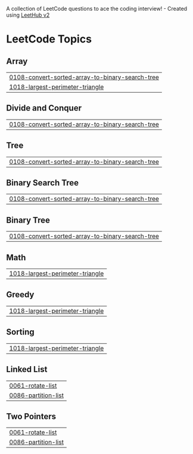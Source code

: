 A collection of LeetCode questions to ace the coding interview! - Created using [LeetHub v2](https://github.com/arunbhardwaj/LeetHub-2.0)
<!---LeetCode Topics Start-->
# LeetCode Topics
## Array
|  |
| ------- |
| [0108-convert-sorted-array-to-binary-search-tree](https://github.com/luvhac7/LeetCode_EndGame/tree/master/0108-convert-sorted-array-to-binary-search-tree) |
| [1018-largest-perimeter-triangle](https://github.com/luvhac7/LeetCode_EndGame/tree/master/1018-largest-perimeter-triangle) |
## Divide and Conquer
|  |
| ------- |
| [0108-convert-sorted-array-to-binary-search-tree](https://github.com/luvhac7/LeetCode_EndGame/tree/master/0108-convert-sorted-array-to-binary-search-tree) |
## Tree
|  |
| ------- |
| [0108-convert-sorted-array-to-binary-search-tree](https://github.com/luvhac7/LeetCode_EndGame/tree/master/0108-convert-sorted-array-to-binary-search-tree) |
## Binary Search Tree
|  |
| ------- |
| [0108-convert-sorted-array-to-binary-search-tree](https://github.com/luvhac7/LeetCode_EndGame/tree/master/0108-convert-sorted-array-to-binary-search-tree) |
## Binary Tree
|  |
| ------- |
| [0108-convert-sorted-array-to-binary-search-tree](https://github.com/luvhac7/LeetCode_EndGame/tree/master/0108-convert-sorted-array-to-binary-search-tree) |
## Math
|  |
| ------- |
| [1018-largest-perimeter-triangle](https://github.com/luvhac7/LeetCode_EndGame/tree/master/1018-largest-perimeter-triangle) |
## Greedy
|  |
| ------- |
| [1018-largest-perimeter-triangle](https://github.com/luvhac7/LeetCode_EndGame/tree/master/1018-largest-perimeter-triangle) |
## Sorting
|  |
| ------- |
| [1018-largest-perimeter-triangle](https://github.com/luvhac7/LeetCode_EndGame/tree/master/1018-largest-perimeter-triangle) |
## Linked List
|  |
| ------- |
| [0061-rotate-list](https://github.com/luvhac7/LeetCode_EndGame/tree/master/0061-rotate-list) |
| [0086-partition-list](https://github.com/luvhac7/LeetCode_EndGame/tree/master/0086-partition-list) |
## Two Pointers
|  |
| ------- |
| [0061-rotate-list](https://github.com/luvhac7/LeetCode_EndGame/tree/master/0061-rotate-list) |
| [0086-partition-list](https://github.com/luvhac7/LeetCode_EndGame/tree/master/0086-partition-list) |
<!---LeetCode Topics End-->